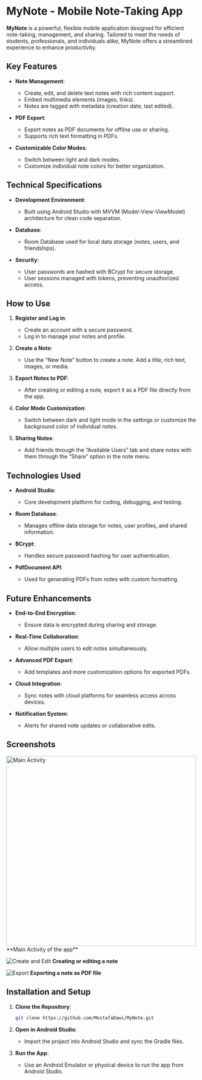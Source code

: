 # MyNote - Mobile Note-Taking App

**MyNote** is a powerful, flexible mobile application designed for efficient note-taking, management, and sharing. Tailored to meet the needs of students, professionals, and individuals alike, MyNote offers a streamlined experience to enhance productivity.

## Key Features

- **Note Management**: 
  - Create, edit, and delete text notes with rich content support.
  - Embed multimedia elements (images, links).
  - Notes are tagged with metadata (creation date, last edited).
  
- **PDF Export**: 
  - Export notes as PDF documents for offline use or sharing.
  - Supports rich text formatting in PDFs.

- **Customizable Color Modes**: 
  - Switch between light and dark modes.
  - Customize individual note colors for better organization.

## Technical Specifications

- **Development Environment**: 
  - Built using Android Studio with MVVM (Model-View-ViewModel) architecture for clean code separation.
  
- **Database**: 
  - Room Database used for local data storage (notes, users, and friendships).
  
- **Security**: 
  - User passwords are hashed with BCrypt for secure storage.
  - User sessions managed with tokens, preventing unauthorized access.

## How to Use

1. **Register and Log in**: 
   - Create an account with a secure password.
   - Log in to manage your notes and profile.

2. **Create a Note**: 
   - Use the “New Note” button to create a note. Add a title, rich text, images, or media.
   
3. **Export Notes to PDF**: 
   - After creating or editing a note, export it as a PDF file directly from the app.

4. **Color Mode Customization**: 
   - Switch between dark and light mode in the settings or customize the background color of individual notes.
   
5. **Sharing Notes**: 
   - Add friends through the “Available Users” tab and share notes with them through the “Share” option in the note menu.

## Technologies Used

- **Android Studio**: 
  - Core development platform for coding, debugging, and testing.
  
- **Room Database**: 
  - Manages offline data storage for notes, user profiles, and shared information.

- **BCrypt**: 
  - Handles secure password hashing for user authentication.

- **PdfDocument API**: 
  - Used for generating PDFs from notes with custom formatting.

## Future Enhancements

- **End-to-End Encryption**: 
  - Ensure data is encrypted during sharing and storage.

- **Real-Time Collaboration**: 
  - Allow multiple users to edit notes simultaneously.

- **Advanced PDF Export**: 
  - Add templates and more customization options for exported PDFs.

- **Cloud Integration**: 
  - Sync notes with cloud platforms for seamless access across devices.

- **Notification System**: 
  - Alerts for shared note updates or collaborative edits.

## Screenshots

<img src="MainNotes.png" alt="Main Activity" width="500"/>
**Main Activity of the app**

![Create and Edit](Edit.png)
**Creating or editing a note**

![Export](PDF.png)
**Exporting a note as PDF file**

## Installation and Setup

1. **Clone the Repository**:
    ```bash
    git clone https://github.com/MostafaDawi/MyNote.git
    ```
    
2. **Open in Android Studio**:
    - Import the project into Android Studio and sync the Gradle files.

3. **Run the App**:
    - Use an Android Emulator or physical device to run the app from Android Studio.
